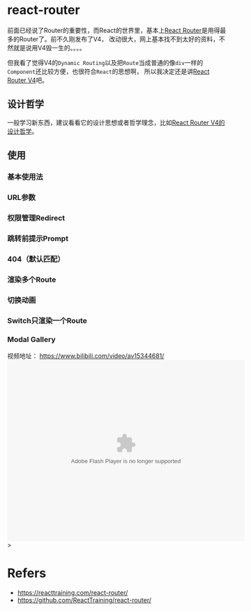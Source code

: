 # react-router

前面已经说了Router的重要性，而React的世界里，基本上[React Router][RR]是用得最多的Router了。前不久刚发布了V4， 改动很大，网上基本找不到太好的资料，不然就是说用V4毁一生的。。。。

但我看了觉得V4的`Dynamic Routing`以及把`Route`当成普通的像`div`一样的`Component`还比较方便，也很符合`React`的思想啊， 所以我决定还是讲[React Router V4](https://reacttraining.com/react-router/)吧。 

## 设计哲学
一般学习新东西，建议看看它的设计思想或者哲学理念，比如[React Router V4的设计哲学](https://reacttraining.com/react-router/core/guides/philosophy)。

## 使用
### 基本使用法
### URL参数
### 权限管理Redirect
### 跳转前提示Prompt
### 404（默认匹配）
### 渲染多个Route
### 切换动画
### Switch只渲染一个Route
### Modal Gallery

视频地址： https://www.bilibili.com/video/av15344681/
<embed height="415" width="544" quality="high" allowfullscreen="true" type="application/x-shockwave-flash" src="//static.hdslb.com/miniloader.swf" flashvars="aid=15344681&page=1" pluginspage="//www.adobe.com/shockwave/download/download.cgi?P1_Prod_Version=ShockwaveFlash"></embed>>

# Refers
* https://reacttraining.com/react-router/
* https://github.com/ReactTraining/react-router/


[RR]: https://github.com/ReactTraining/react-router/